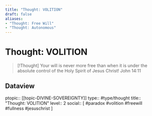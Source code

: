 ```yaml
---
title: "Thought: VOLITION"
draft: false
aliases:
- "Thought: Free Will"
- "Thought: Autonomous"
---
```

# Thought: VOLITION
> [!Thought]
> Your will is never more free than when it is under the absolute control of the Holy Spirit of Jesus Christ! 
> John 14:11

## Dataview
ptopic:: [[topic-DIVINE-SOVEREIGNTY]]
type:: #type/thought
title:: "Thought: VOLITION"
level:: 2
social:: [ #paradox #volition #freewill #fullness #jesuschrist ]